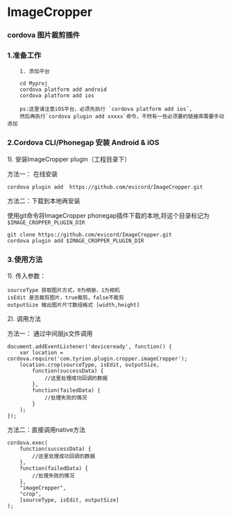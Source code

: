 # ImageCropper
### cordova 图片裁剪插件

### 1.准备工作
		1. 添加平台

		cd Myproj 
		cordova platform add android  
		cordova platform add ios

		ps:这里请注意iOS平台，必须先执行 `cordova platform add ios`,
		然后再执行`cordova plugin add xxxxx`命令，不然有一些必须要的链接库需要手动添加
		
### 2.Cordova CLI/Phonegap 安装 Android & iOS

1).  安装ImageCropper plugin（工程目录下）

方法一： 在线安装

	cordova plugin add  https://github.com/evicord/ImageCropper.git  

方法二：下载到本地再安装

使用git命令将ImageCropper phonegap插件下载的本地,将这个目录标记为`$IMAGE_CROPPER_PLUGIN_DIR`


    git clone https://github.com/evicord/ImageCropper.git
    cordova plugin add $IMAGE_CROPPER_PLUGIN_DIR
    
### 3.使用方法
1).  传入参数：

	sourceType 获取图片方式，0为相册，1为相机
	isEdit 是否裁剪图片，true裁剪，false不裁剪
	outputSize 输出图片尺寸数组格式 [width,height]

2).  调用方法

方法一： 通过中间层js文件调用
	
	document.addEventListener('deviceready', function() {
		var location = cordova.require('com.tyrion.plugin.cropper.imageCropper');
		location.crop(sourceType, isEdit, outputSize,
			function(successData) {
				//这里处理成功回调的数据
			},
			function(failedData) {
				//处理失败的情况
			}
		);
	});
	
方法二：直接调用native方法

	cordova.exec(
		function(successData) {
			//这里处理成功回调的数据
		},
		function(failedData) {
			//处理失败的情况
		},
		"imageCropper",
		"crop",
		[sourceType, isEdit, outputSize]
	);